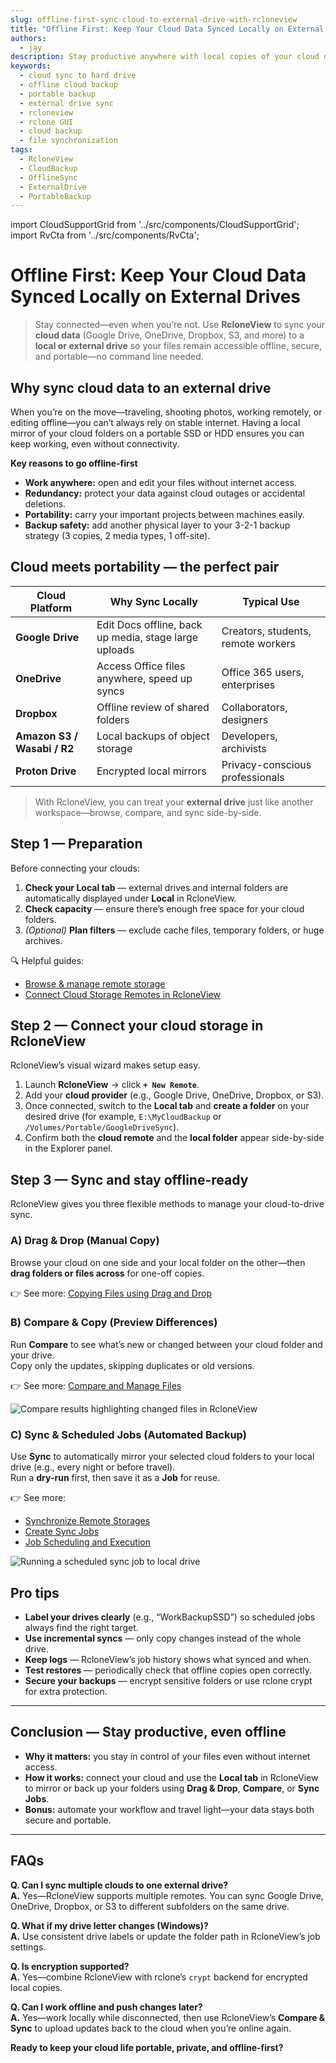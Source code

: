 ```yaml
---
slug: offline-first-sync-cloud-to-external-drive-with-rcloneview
title: "Offline First: Keep Your Cloud Data Synced Locally on External Drives with RcloneView"
authors:
  - jay
description: Stay productive anywhere with local copies of your cloud data. Sync Google Drive, OneDrive, Dropbox, or S3 to external drives using RcloneView’s GUI—fast, visual, and automated.
keywords:
  - cloud sync to hard drive
  - offline cloud backup
  - portable backup
  - external drive sync
  - rcloneview
  - rclone GUI
  - cloud backup
  - file synchronization
tags:
  - RcloneView
  - CloudBackup
  - OfflineSync
  - ExternalDrive
  - PortableBackup
---
```


import CloudSupportGrid from '../src/components/CloudSupportGrid';
import RvCta from '../src/components/RvCta';

# Offline First: Keep Your Cloud Data Synced Locally on External Drives

> Stay connected—even when you’re not. Use **RcloneView** to sync your **cloud data** (Google Drive, OneDrive, Dropbox, S3, and more) to a **local or external drive** so your files remain accessible offline, secure, and portable—no command line needed.

## Why sync cloud data to an external drive

When you’re on the move—traveling, shooting photos, working remotely, or editing offline—you can’t always rely on stable internet. Having a local mirror of your cloud folders on a portable SSD or HDD ensures you can keep working, even without connectivity.  
<!-- truncate -->

**Key reasons to go offline-first**

- **Work anywhere:** open and edit your files without internet access.  
- **Redundancy:** protect your data against cloud outages or accidental deletions.  
- **Portability:** carry your important projects between machines easily.  
- **Backup safety:** add another physical layer to your 3-2-1 backup strategy (3 copies, 2 media types, 1 off-site).  

## Cloud meets portability — the perfect pair

| Cloud Platform | Why Sync Locally | Typical Use |
|---|---|---|
| **Google Drive** | Edit Docs offline, back up media, stage large uploads | Creators, students, remote workers |
| **OneDrive** | Access Office files anywhere, speed up syncs | Office 365 users, enterprises |
| **Dropbox** | Offline review of shared folders | Collaborators, designers |
| **Amazon S3 / Wasabi / R2** | Local backups of object storage | Developers, archivists |
| **Proton Drive** | Encrypted local mirrors | Privacy-conscious professionals |

> With RcloneView, you can treat your **external drive** just like another workspace—browse, compare, and sync side-by-side.

<!-- Obsidian note: CTA 컴포넌트 -->
<RvCta imageSrc="/img/rcloneview-preview.png" downloadUrl="https://rcloneview.com/src/download.html" />

## Step 1 — Preparation

Before connecting your clouds:

1. **Check your Local tab** — external drives and internal folders are automatically displayed under **Local** in RcloneView.  
2. **Check capacity** — ensure there’s enough free space for your cloud folders.  
5. *(Optional)* **Plan filters** — exclude cache files, temporary folders, or huge archives.

🔍 Helpful guides:  
- [Browse & manage remote storage](/support/howto/rcloneview-basic/browse-and-manage-remote-storage)  
- [Connect Cloud Storage Remotes in RcloneView](/support/howto/remote-storage-connection-settings/add-oath-online-login#quick-setup-guide)

## Step 2 — Connect your cloud storage in RcloneView

RcloneView’s visual wizard makes setup easy.

1. Launch **RcloneView** → click **`+ New Remote`**.  
2. Add your **cloud provider** (e.g., Google Drive, OneDrive, Dropbox, or S3).  
3. Once connected, switch to the **Local tab** and **create a folder** on your desired drive (for example, `E:\MyCloudBackup` or `/Volumes/Portable/GoogleDriveSync`).  
4. Confirm both the **cloud remote** and the **local folder** appear side-by-side in the Explorer panel.

## Step 3 — Sync and stay offline-ready

RcloneView gives you three flexible methods to manage your cloud-to-drive sync.

### A) **Drag & Drop (Manual Copy)**  
Browse your cloud on one side and your local folder on the other—then **drag folders or files across** for one-off copies.  

👉 See more: [Copying Files using Drag and Drop](/support/howto/rcloneview-basic/browse-and-manage-remote-storage#copying-files-using-drag-and-drop)

### B) **Compare & Copy (Preview Differences)**  
Run **Compare** to see what’s new or changed between your cloud folder and your drive.  
Copy only the updates, skipping duplicates or old versions.  

👉 See more: [Compare and Manage Files](/support/howto/rcloneview-basic/compare-folder-contents#compare-results-and-manage-files)

<img src="/support/images/en/howto/rcloneview-basic/compare-display-select.png" alt="Compare results highlighting changed files in RcloneView" class="img-medium img-center" />

### C) **Sync & Scheduled Jobs (Automated Backup)**  
Use **Sync** to automatically mirror your selected cloud folders to your local drive (e.g., every night or before travel).  
Run a **dry-run** first, then save it as a **Job** for reuse.  

👉 See more:  
- [Synchronize Remote Storages](/support/howto/rcloneview-basic/synchronize-remote-storages)  
- [Create Sync Jobs](/support/howto/rcloneview-basic/create-sync-jobs)  
- [Job Scheduling and Execution](/support/howto/rcloneview-advanced/job-scheduling-and-execution)

<img src="/support/images/en/howto/rcloneview-basic/job-run-click.png" alt="Running a scheduled sync job to local drive" class="img-medium img-center" />

## Pro tips

- **Label your drives clearly** (e.g., “WorkBackupSSD”) so scheduled jobs always find the right target.  
- **Use incremental syncs** — only copy changes instead of the whole drive.  
- **Keep logs** — RcloneView’s job history shows what synced and when.  
- **Test restores** — periodically check that offline copies open correctly.  
- **Secure your backups** — encrypt sensitive folders or use rclone crypt for extra protection.

---

## Conclusion — Stay productive, even offline

- **Why it matters:** you stay in control of your files even without internet access.  
- **How it works:** connect your cloud and use the **Local tab** in RcloneView to mirror or back up your folders using **Drag & Drop**, **Compare**, or **Sync Jobs**.  
- **Bonus:** automate your workflow and travel light—your data stays both secure and portable.

---

## FAQs

**Q. Can I sync multiple clouds to one external drive?**  
**A.** Yes—RcloneView supports multiple remotes. You can sync Google Drive, OneDrive, Dropbox, or S3 to different subfolders on the same drive.

**Q. What if my drive letter changes (Windows)?**  
**A.** Use consistent drive labels or update the folder path in RcloneView’s job settings.

**Q. Is encryption supported?**  
**A.** Yes—combine RcloneView with rclone’s `crypt` backend for encrypted local copies.

**Q. Can I work offline and push changes later?**  
**A.** Yes—work locally while disconnected, then use RcloneView’s **Compare & Sync** to upload updates back to the cloud when you’re online again.

**Ready to keep your cloud life portable, private, and offline-first?**

<CloudSupportGrid />